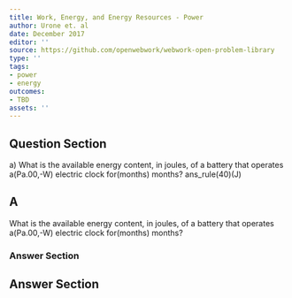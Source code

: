 ```yaml
---
title: Work, Energy, and Energy Resources - Power
author: Urone et. al
date: December 2017
editor: ''
source: https://github.com/openwebwork/webwork-open-problem-library
type: ''
tags:
- power
- energy
outcomes:
- TBD
assets: ''
---
```


## Question Section 

a) What is the available energy content, in joules, of a battery that operates a(Pa.00,-W) electric clock for(months) months? 
ans_rule(40)(J)
## A
What is the available energy content, in joules, of a battery that operates a(Pa.00,-W) electric clock for(months) months? 
### Answer Section


## Answer Section

